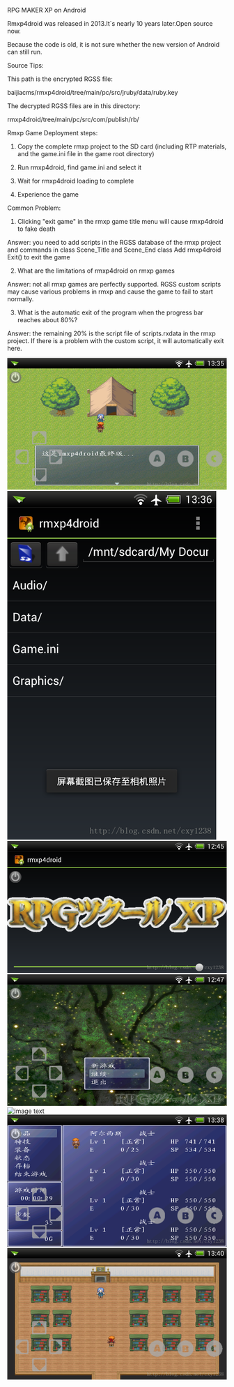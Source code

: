 RPG MAKER XP on Android

Rmxp4droid was released in 2013.It`s nearly 10 years later.Open source now.

Because the code is old, it is not sure whether the new version of Android can still run.


Source Tips:


This path is the encrypted RGSS file:

baijiacms/rmxp4droid/tree/main/pc/src/jruby/data/ruby.key


The decrypted RGSS files are in this directory:

rmxp4droid/tree/main/pc/src/com/publish/rb/



Rmxp Game Deployment steps:

1. Copy the complete rmxp project to the SD card (including RTP materials, and the game.ini file in the game root directory)

2. Run rmxp4droid, find game.ini and select it

3. Wait for rmxp4droid loading to complete

4. Experience the game


Common Problem:

1. Clicking "exit game" in the rmxp game title menu will cause rmxp4droid to fake death

Answer: you need to add scripts in the RGSS database of the rmxp project and commands in class Scene_Title and  Scene_End class Add rmxp4droid Exit() to exit the game

2. What are the limitations of rmxp4droid on rmxp games

Answer: not all rmxp games are perfectly supported. RGSS custom scripts may cause various problems in rmxp and cause the game to fail to start normally.

3. What is the automatic exit of the program when the progress bar reaches about 80%?

Answer: the remaining 20% is the script file of scripts.rxdata in the rmxp project. If there is a problem with the custom script, it will automatically exit here.



![image text](https://github.com/baijiacms/rmxp4droid/raw/main/0.png)
![image text](https://github.com/baijiacms/rmxp4droid/raw/main/1.png)
![image text](https://github.com/baijiacms/rmxp4droid/raw/main/2.png)
![image text](https://github.com/baijiacms/rmxp4droid/raw/main/3.png)
![image text](https://github.com/baijiacms/rmxp4droid/raw/main/4.png)
![image text](https://github.com/baijiacms/rmxp4droid/raw/main/5.png)
![image text](https://github.com/baijiacms/rmxp4droid/raw/main/6.png)
